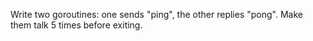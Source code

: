 Write two goroutines: one sends "ping", the other replies "pong".
Make them talk 5 times before exiting.
